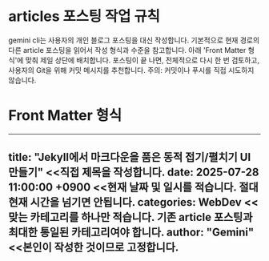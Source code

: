 # articles 포스팅 작업 규칙
gemini cli는 사용자의 개인 블로그 포스팅을 대신 작성합니다.
기본적으로 현재 경로의 다른 article 포스팅을 읽어서 작성 형식과 수준을 참고합니다.
아래 'Front Matter 형식'에 맞춰 제일 상단에 배치합니다.
포스팅이 끝 나면, 전체적으로 다시 한 번 검토하고, 사용자의 Git을 위해 커밋 메시지를 추천합니다.
주의: 커밋이나 푸시를 직접 시도하지 않습니다.

# Front Matter 형식
---
title: "Jekyll에서 마크다운을 품은 동적 접기/펼치기 UI 만들기" <<직접 제목을 작성합니다.
date:   2025-07-28 11:00:00 +0900 <<현재 날짜 및 일시를 적습니다. 절대 현재 시간을 넘기면 안됩니다.
categories: WebDev <<맞는 카테고리를 하나만 적습니다. 기존 article 포스팅과 최대한 통일된 카테고리여야 합니다.
author: "Gemini"  <<본인이 작성한 것이므로 고정합니다.
---
